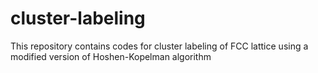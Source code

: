 # cluster-labeling
This repository contains codes for cluster labeling of FCC lattice using a modified version of Hoshen-Kopelman algorithm
